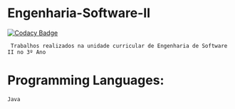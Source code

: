# Engenharia-Software-II

[![Codacy Badge](https://api.codacy.com/project/badge/Grade/fe254924471a4bdbb8b695128429a291)](https://app.codacy.com/manual/7Backwards/Engenharia-Software-II?utm_source=github.com&utm_medium=referral&utm_content=7Backwards/Engenharia-Software-II&utm_campaign=Badge_Grade_Dashboard)

```
 Trabalhos realizados na unidade curricular de Engenharia de Software II no 3º Ano
```

# Programming Languages:
```
Java
```
